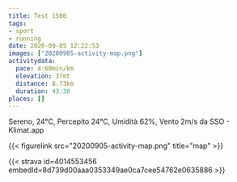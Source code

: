 ```yaml
---
title: Test 1500 
tags:
- sport
- running
date: 2020-09-05 12:22:53
images: ["20200905-activity-map.png"]
activitydata:
  pace: 4:60min/km
  elevation: 37mt
  distance: 8.73km
  duration: 43:38
places: []
---
```


Sereno, 24°C, Percepito 24°C, Umidità 62%, Vento 2m/s da SSO - Klimat.app

<!--more-->



{{< figurelink src="20200905-activity-map.png" title="map" >}}


{{< strava id=4014553456 embedId=8d739d00aaa0353349ae0ca7cee54762e0635886 >}}
